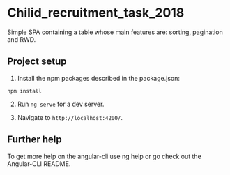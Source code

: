 # Chilid_recruitment_task_2018

Simple SPA containing a table whose main features are: sorting, pagination and RWD.

## Project setup

1. Install the npm packages described in the package.json:

`npm install`

2. Run `ng serve` for a dev server. 

3. Navigate to `http://localhost:4200/`. 

## Further help

To get more help on the angular-cli use ng help or go check out the Angular-CLI README.

